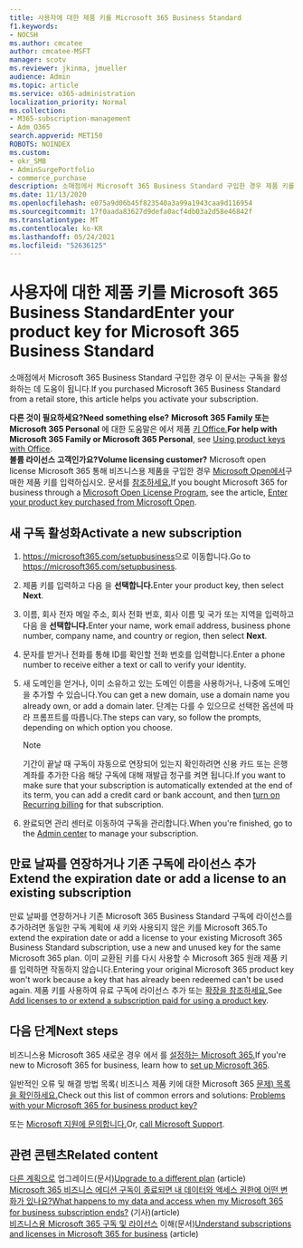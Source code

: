 ```yaml
---
title: 사용자에 대한 제품 키를 Microsoft 365 Business Standard
f1.keywords:
- NOCSH
ms.author: cmcatee
author: cmcatee-MSFT
manager: scotv
ms.reviewer: jkinma, jmueller
audience: Admin
ms.topic: article
ms.service: o365-administration
localization_priority: Normal
ms.collection:
- M365-subscription-management
- Adm_O365
search.appverid: MET150
ROBOTS: NOINDEX
ms.custom:
- okr_SMB
- AdminSurgePortfolio
- commerce_purchase
description: 소매점에서 Microsoft 365 Business Standard 구입한 경우 제품 키를 교환하고 구독을 활성화하는 방법을 알아보하세요.
ms.date: 11/13/2020
ms.openlocfilehash: e075a9d06b45f823540a3a99a1943caa9d116954
ms.sourcegitcommit: 17f0aada83627d9defa0acf4db03a2d58e46842f
ms.translationtype: MT
ms.contentlocale: ko-KR
ms.lasthandoff: 05/24/2021
ms.locfileid: "52636125"
---
```

# <a name="enter-your-product-key-for-microsoft-365-business-standard"></a><span data-ttu-id="017c4-103">사용자에 대한 제품 키를 Microsoft 365 Business Standard</span><span class="sxs-lookup"><span data-stu-id="017c4-103">Enter your product key for Microsoft 365 Business Standard</span></span>

<span data-ttu-id="017c4-104">소매점에서 Microsoft 365 Business Standard 구입한 경우 이 문서는 구독을 활성화하는 데 도움이 됩니다.</span><span class="sxs-lookup"><span data-stu-id="017c4-104">If you purchased Microsoft 365 Business Standard from a retail store, this article helps you activate your subscription.</span></span>
  
 <span data-ttu-id="017c4-105">**다른 것이 필요하세요?**</span><span class="sxs-lookup"><span data-stu-id="017c4-105">**Need something else?**</span></span>
 <span data-ttu-id="017c4-106">**Microsoft 365 Family 또는 Microsoft 365 Personal** 에 대한 도움말은 에서 제품 [키 Office.](https://support.microsoft.com/office/12a5763a-d45c-4685-8c95-a44500213759.aspx)</span><span class="sxs-lookup"><span data-stu-id="017c4-106">**For help with Microsoft 365 Family or Microsoft 365 Personal**, see [Using product keys with Office](https://support.microsoft.com/office/12a5763a-d45c-4685-8c95-a44500213759.aspx).</span></span>  
 <span data-ttu-id="017c4-107">**볼륨 라이선스 고객인가요?**</span><span class="sxs-lookup"><span data-stu-id="017c4-107">**Volume licensing customer?**</span></span> <span data-ttu-id="017c4-108">Microsoft open license Microsoft 365 통해 비즈니스용 제품을 구입한 경우 [Microsoft Open에서](https://go.microsoft.com/fwlink/p/?LinkID=613298)구매한 제품 키를 입력하십시오. 문서를 [참조하세요.](purchases-from-microsoft-open.md)</span><span class="sxs-lookup"><span data-stu-id="017c4-108">If you bought Microsoft 365 for business through a [Microsoft Open License Program](https://go.microsoft.com/fwlink/p/?LinkID=613298), see the article, [Enter your product key purchased from Microsoft Open](purchases-from-microsoft-open.md).</span></span>
  
## <a name="activate-a-new-subscription"></a><span data-ttu-id="017c4-109">새 구독 활성화</span><span class="sxs-lookup"><span data-stu-id="017c4-109">Activate a new subscription</span></span>

1. <span data-ttu-id="017c4-110"><a href="https://go.microsoft.com/fwlink/p/?LinkId=839911" target="_blank">https://microsoft365.com/setupbusiness</a>으로 이동합니다.</span><span class="sxs-lookup"><span data-stu-id="017c4-110">Go to <a href="https://go.microsoft.com/fwlink/p/?LinkId=839911" target="_blank">https://microsoft365.com/setupbusiness</a>.</span></span>

2. <span data-ttu-id="017c4-111">제품 키를 입력하고 다음 을 **선택합니다.**</span><span class="sxs-lookup"><span data-stu-id="017c4-111">Enter your product key, then select **Next**.</span></span>

3. <span data-ttu-id="017c4-112">이름, 회사 전자 메일 주소, 회사 전화 번호, 회사 이름 및 국가 또는 지역을 입력하고 다음 을 **선택합니다.**</span><span class="sxs-lookup"><span data-stu-id="017c4-112">Enter your name, work email address, business phone number, company name, and country or region, then select **Next**.</span></span>

4. <span data-ttu-id="017c4-113">문자를 받거나 전화를 통해 ID를 확인할 전화 번호를 입력합니다.</span><span class="sxs-lookup"><span data-stu-id="017c4-113">Enter a phone number to receive either a text or call to verify your identity.</span></span>

5. <span data-ttu-id="017c4-114">새 도메인을 얻거나, 이미 소유하고 있는 도메인 이름을 사용하거나, 나중에 도메인을 추가할 수 있습니다.</span><span class="sxs-lookup"><span data-stu-id="017c4-114">You can get a new domain, use a domain name you already own, or add a domain later.</span></span> <span data-ttu-id="017c4-115">단계는 다를 수 있으므로 선택한 옵션에 따라 프롬프트를 따릅니다.</span><span class="sxs-lookup"><span data-stu-id="017c4-115">The steps can vary, so follow the prompts, depending on which option you choose.</span></span>

    > [!NOTE]
    > <span data-ttu-id="017c4-116">기간이 끝날 때 구독이 자동으로 연장되어 있는지 확인하려면 신용 카드 또는 은행 계좌를 [](subscriptions/renew-your-subscription.md#turn-recurring-billing-off-or-on) 추가한 다음 해당 구독에 대해 재발급 청구를 켜면 됩니다.</span><span class="sxs-lookup"><span data-stu-id="017c4-116">If you want to make sure that your subscription is automatically extended at the end of its term, you can add a credit card or bank account, and then [turn on Recurring billing](subscriptions/renew-your-subscription.md#turn-recurring-billing-off-or-on) for that subscription.</span></span>

6. <span data-ttu-id="017c4-117">완료되면 관리 센터로 이동하여 <a href="https://go.microsoft.com/fwlink/p/?linkid=2024339" target="_blank"></a> 구독을 관리합니다.</span><span class="sxs-lookup"><span data-stu-id="017c4-117">When you're finished, go to the <a href="https://go.microsoft.com/fwlink/p/?linkid=2024339" target="_blank">Admin center</a> to manage your subscription.</span></span>

## <a name="extend-the-expiration-date-or-add-a-license-to-an-existing-subscription"></a><span data-ttu-id="017c4-118">만료 날짜를 연장하거나 기존 구독에 라이선스 추가</span><span class="sxs-lookup"><span data-stu-id="017c4-118">Extend the expiration date or add a license to an existing subscription</span></span>

<span data-ttu-id="017c4-119">만료 날짜를 연장하거나 기존 Microsoft 365 Business Standard 구독에 라이선스를 추가하려면 동일한 구독 계획에 새 키와 사용되지 않은 키를 Microsoft 365.</span><span class="sxs-lookup"><span data-stu-id="017c4-119">To extend the expiration date or add a license to your existing Microsoft 365 Business Standard subscription, use a new and unused key for the same Microsoft 365 plan.</span></span> <span data-ttu-id="017c4-120">이미 교환된 키를 다시 사용할 수 Microsoft 365 원래 제품 키를 입력하면 작동하지 않습니다.</span><span class="sxs-lookup"><span data-stu-id="017c4-120">Entering your original Microsoft 365 product key won't work because a key that has already been redeemed can't be used again.</span></span> <span data-ttu-id="017c4-121">제품 키를 사용하여 유료 구독에 라이선스 추가 또는 [확장을 참조하세요.](licenses/add-licenses-using-product-key.md)</span><span class="sxs-lookup"><span data-stu-id="017c4-121">See [Add licenses to or extend a subscription paid for using a product key](licenses/add-licenses-using-product-key.md).</span></span>

## <a name="next-steps"></a><span data-ttu-id="017c4-122">다음 단계</span><span class="sxs-lookup"><span data-stu-id="017c4-122">Next steps</span></span>

<span data-ttu-id="017c4-123">비즈니스용 Microsoft 365 새로운 경우 에서 를 [설정하는 Microsoft 365.](../admin/setup/setup.md)</span><span class="sxs-lookup"><span data-stu-id="017c4-123">If you're new to Microsoft 365 for business, learn how to [set up Microsoft 365](../admin/setup/setup.md).</span></span>

<span data-ttu-id="017c4-124">일반적인 오류 및 해결 방법 목록( 비즈니스 제품 키에 대한 Microsoft 365 [문제) 목록을 확인하세요.](product-key-errors-and-solutions.md)</span><span class="sxs-lookup"><span data-stu-id="017c4-124">Check out this list of common errors and solutions: [Problems with your Microsoft 365 for business product key?](product-key-errors-and-solutions.md)</span></span>
  
<span data-ttu-id="017c4-125">또는 [Microsoft 지원에 문의합니다.](../business-video/get-help-support.md)</span><span class="sxs-lookup"><span data-stu-id="017c4-125">Or, [call Microsoft Support](../business-video/get-help-support.md).</span></span>

## <a name="related-content"></a><span data-ttu-id="017c4-126">관련 콘텐츠</span><span class="sxs-lookup"><span data-stu-id="017c4-126">Related content</span></span>

<span data-ttu-id="017c4-127">[다른 계획으로](./subscriptions/upgrade-to-different-plan.md) 업그레이드(문서)</span><span class="sxs-lookup"><span data-stu-id="017c4-127">[Upgrade to a different plan](./subscriptions/upgrade-to-different-plan.md) (article)</span></span>\
[<span data-ttu-id="017c4-128">Microsoft 365 비즈니스 에디션 구독이 종료되면 내 데이터와 액세스 권한에 어떤 변화가 있나요?</span><span class="sxs-lookup"><span data-stu-id="017c4-128">What happens to my data and access when my Microsoft 365 for business subscription ends?</span></span>](./subscriptions/what-if-my-subscription-expires.md) <span data-ttu-id="017c4-129">(기사)</span><span class="sxs-lookup"><span data-stu-id="017c4-129">(article)</span></span>\
<span data-ttu-id="017c4-130">[비즈니스용 Microsoft 365 구독 및 라이선스](./licenses/subscriptions-and-licenses.md) 이해(문서)</span><span class="sxs-lookup"><span data-stu-id="017c4-130">[Understand subscriptions and licenses in Microsoft 365 for business](./licenses/subscriptions-and-licenses.md) (article)</span></span>